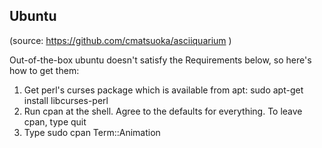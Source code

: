 Ubuntu
------

(source: https://github.com/cmatsuoka/asciiquarium )

Out-of-the-box ubuntu doesn't satisfy the Requirements below, so
here's how to get them:
1) Get perl's curses package which is available from apt:
    sudo apt-get install libcurses-perl
2) Run
    cpan
    at the shell.  Agree to the defaults for everything.
    To leave cpan, type 
    quit
3) Type
sudo cpan Term::Animation